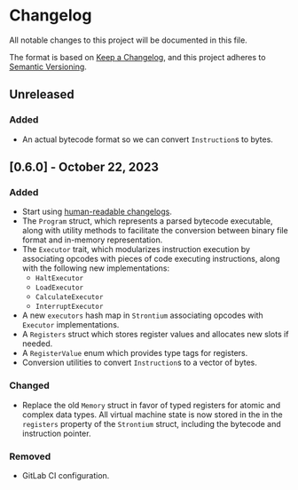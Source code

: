 # Changelog

All notable changes to this project will be documented in this file.

The format is based on [Keep a Changelog](https://keepachangelog.com/en/1.0.0/),
and this project adheres to [Semantic Versioning](https://semver.org/spec/v2.0.0.html).

<!--
    Add new changelog entries here.
    Each entry may be annotated with "Added", "Changed", "Removed", and "Fixed" titles.

    Example:

    ## [1.0.0] - May 16, 2022

    ### Added
    - New visual identity.

    ### Changed
    - Start using "changelog" over "change log" since it's the common usage.

    ### Removed
    - Section about "changelog" vs "CHANGELOG".

    ### Fixed
    - Fix typos in recent README changes.
    - Update outdated unreleased diff link.
-->

## Unreleased

### Added

- An actual bytecode format so we can convert `Instruction`s to bytes.

## [0.6.0] - October 22, 2023
### Added
- Start using [human-readable changelogs](https://keepachangelog.com/en/1.0.0/).
- The `Program` struct, which represents a parsed bytecode executable, along with utility methods to facilitate the conversion between binary file format and in-memory representation.
- The `Executor` trait, which modularizes instruction execution by associating opcodes with pieces of code executing instructions, along with the following new implementations:
  - `HaltExecutor`
  - `LoadExecutor`
  - `CalculateExecutor`
  - `InterruptExecutor`
- A new `executors` hash map in `Strontium` associating opcodes with `Executor` implementations.
- A `Registers` struct which stores register values and allocates new slots if needed.
- A `RegisterValue` enum which provides type tags for registers.
- Conversion utilities to convert `Instruction`s to a vector of bytes.

### Changed
- Replace the old `Memory` struct in favor of typed registers for atomic and complex data types. All virtual machine state is now stored in the in the `registers` property of the `Strontium` struct, including the bytecode and instruction pointer.

### Removed
- GitLab CI configuration.